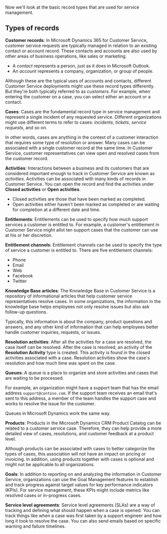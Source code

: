 Now we'll look at the basic record types that are used for service management.

## Types of records

**Customer records**: In Microsoft Dynamics 365 for Customer Service, customer service requests are typically managed in relation to an existing contact or account record. These contacts and accounts are also used by other areas of business operations, like sales or marketing. 

- A *contact* represents a person, just as it does in Microsoft Outlook. 
- An *account* represents a company, organization, or group of people. 

Although these are the typical uses of accounts and contacts, different Customer Service deployments might use these record types differently. But they're both typically referred to as *customers*. For example, when entering the customer on a case, you can select either an account or a contact.

**Cases**: Cases are the fundamental record type in service management and represent a single incident of any requested service. Different organizations might use different terms to refer to cases: *incidents*, *tickets*, *service requests*, and so on. 

In other words, cases are anything in the context of a customer interaction that requires some type of resolution or answer. Many cases can be associated with a single customer record at the same time. In Customer Service, customer representatives can view open and resolved cases from the customer record.

**Activities**: Interactions between a business and its customers that are considered important enough to track in Customer Service are known as *activities*. Activities can be associated with many kinds of records in Customer Service. You can open the record and find the activities under **Closed activities** or **Open activities**. 

- Closed activities are those that have been marked as completed.
- Open activities either haven't been marked as completed or are waiting for completion at a different date and time.

**Entitlements**: Entitlements can be used to specify how much  support services a customer is entitled to. For example, a customer's entitlement in Customer Service might allot ten support cases that the customer can use at his or her discretion. 

**Entitlement channels**: Entitlement channels can be used to specify the type of service a customer is entitled to. There are five entitlement channels:

- Phone
- Email
- Web
- Facebook
- Twitter

**Knowledge Base articles**: The Knowledge Base in Customer Service is a repository of informational articles that help customer service representatives resolve cases. In some organizations, the information in the knowledge base helps employees not only resolve issues but also ask follow-up questions.

Typically, this information is about the company, product questions and answers, and any other kind of information that can help employees better handle customer inquiries, requests, or issues.

**Resolution activities**: After all the activities for a case are resolved, the case itself can be resolved. After the case is resolved, an activity of the **Resolution Activity** type is created. This activity is found in the closed activities associated with a case. Resolution activities show the case's resolution and how much time was spent on the case.

**Queues**: A queue is a place to organize and store activities and cases that are waiting to be processed.

For example, an organization might have a support team that has the email address `support@contoso.com`. If the support team receives an email that's sent to this address, a member of the team handles the support case and works to resolve the issue for the customer. 

Queues in Microsoft Dynamics work the same way.

**Products**: Products in the Microsoft Dynamics CRM Product Catalog can be related to a customer service case. Therefore, they can help provide a more detailed view of cases, resolutions, and customer feedback at a product level.

Although products can be associated with cases to better categorize the types of cases, this association will not have an impact on pricing or invoicing. In addition, using products together with cases is optional and might not be applicable to all organizations.

**Goals**: In addition to reporting on and analyzing the information in Customer Service, organizations can use the Goal Management features to establish and track progress against target values for key performance indicators (KPIs). For service management, these KPIs might include metrics like resolved cases or in-progress cases.

**Service level agreements**: Service level agreements (SLAs) are a way of tracking and defining what should happen when a case is opened. You can track things like when a case was first taken by a support engineer and how long it took to resolve the case. You can also send emails based on specific warning and failure timelines.